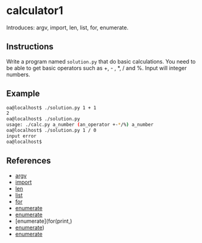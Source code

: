 # calculator1

Introduces: argv, import, len, list, for, enumerate.

## Instructions

Write a program named `solution.py` that do basic calculations.
You need to be able to get basic operators such as +, - , *, / and %.
Input will integer numbers.

## Example

```bash
oa@localhost$ ./solution.py 1 + 1
2
oa@localhost$ ./solution.py
usage: ./calc.py a_number (an_operator +-*/%) a_number
oa@localhost$ ./solution.py 1 / 0
input error
oa@localhost$
```


## References
 - [argv](https://docs.python.org/3.4/library/sys.html)
 - [import](https://docs.python.org/3/reference/simple_stmts.html#import)
 - [len](https://docs.python.org/3/library/functions.html#len)
 - [list](https://docs.python.org/3/tutorial/introduction.html#lists)
 - [for](https://docs.python.org/3/tutorial/controlflow.html#for-statements)
 - [enumerate](https://docs.python.org/3.4/library/functions.html#enumerate)
 - [enumerate](☛)
 - [enumerate](for(print,)
 - [enumerate](list))
 - [enumerate](https://docs.python.org/3/tutorial/controlflow.html#for-statements)

